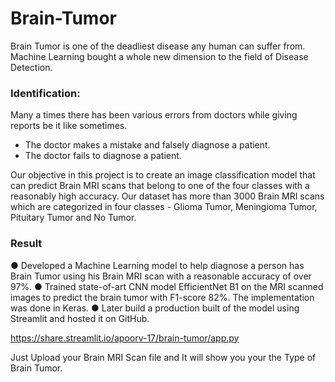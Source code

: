 # Brain-Tumor

Brain Tumor is one of the deadliest disease any human can suffer from.
Machine Learning bought a whole new dimension to the field of Disease Detection.

### Identification:
Many a times there has been various errors from doctors while giving reports
be it like sometimes.

* The doctor makes a mistake and falsely diagnose a patient.
* The doctor fails to diagnose a patient.

Our objective in this project is to create an image classification model that
can predict Brain MRI scans that belong to one of the four classes with a
reasonably high accuracy. Our dataset has more than 3000 Brain MRI scans
which are categorized in four classes - Glioma Tumor, Meningioma Tumor,
Pituitary Tumor and No Tumor.

### Result

● Developed a Machine Learning model to help diagnose a person has Brain Tumor using his Brain MRI scan 
with a reasonable accuracy of over 97%.
● Trained state-of-art CNN model EfficientNet B1 on the MRI scanned images to predict the brain tumor with 
F1-score 82%. The implementation was done in Keras.
● Later build a production built of the model using Streamlit and hosted it on GitHub.

https://share.streamlit.io/apoorv-17/brain-tumor/app.py

Just Upload your Brain MRI Scan file and It will show you your the Type of Brain Tumor.
